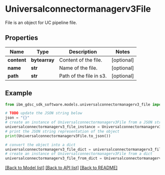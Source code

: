 # Universalconnectormanagerv3File

File is an object for UC pipeline file.

## Properties

Name | Type | Description | Notes
------------ | ------------- | ------------- | -------------
**content** | **bytearray** | Content of the file. | [optional] 
**name** | **str** | Name of the file. | [optional] 
**path** | **str** | Path of the file in s3. | [optional] 

## Example

```python
from ibm_gdsc_sdk_software.models.universalconnectormanagerv3_file import Universalconnectormanagerv3File

# TODO update the JSON string below
json = "{}"
# create an instance of Universalconnectormanagerv3File from a JSON string
universalconnectormanagerv3_file_instance = Universalconnectormanagerv3File.from_json(json)
# print the JSON string representation of the object
print(Universalconnectormanagerv3File.to_json())

# convert the object into a dict
universalconnectormanagerv3_file_dict = universalconnectormanagerv3_file_instance.to_dict()
# create an instance of Universalconnectormanagerv3File from a dict
universalconnectormanagerv3_file_from_dict = Universalconnectormanagerv3File.from_dict(universalconnectormanagerv3_file_dict)
```
[[Back to Model list]](../README.md#documentation-for-models) [[Back to API list]](../README.md#documentation-for-api-endpoints) [[Back to README]](../README.md)


